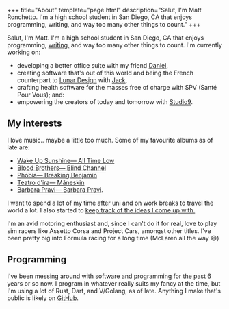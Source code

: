 +++
title="About"
template="page.html"
description="Salut, I'm Matt Ronchetto. I'm a high school student in San Diego, CA that enjoys programming, writing, and way too many other things to count."
+++

Salut, I'm Matt. I'm a high school student in San Diego, CA that enjoys programming, [writing,](/blog) and way too many other things to count. I'm currently working on:
- developing a better office suite with my friend [Daniel](https://cyckl.net),
- creating software that's out of this world and being the French counterpart to [Lunar Design](https://github.com/designbylunar) with [Jack](https://jackmerrill.com),
- crafting health software for the masses free of charge with SPV (Santé Pour Vous); and:
- empowering the creators of today and tomorrow with [Studio9](https://www.studioneuf.net).

## My interests
I love music.. maybe a little too much. Some of my favourite albums as of late are:
- [Wake Up Sunshine— All Time Low ](https://open.spotify.com/album/1kwAv74rVTTGMpawGsXtiE)
- [Blood Brothers— Blind Channel](https://open.spotify.com/album/16e3tlAEVnBA8ACnnOX3Xv)
- [Phobia— Breaking Benjamin](https://open.spotify.com/album/6yJdQMlMkfYJFiSsL6764c)
- [Teatro d'ira— Måneskin](https://open.spotify.com/album/7KF1Ain9mYYlg5M46g0i4A)
- [Barbara Pravi— Barbara Pravi](https://open.spotify.com/album/3oVZdOn92BZXBqWGezbJtf).

I want to spend a lot of my time after uni and on work breaks to travel the world a lot. I also started to [keep track of the ideas I come up with.](/ideas)

I'm an avid motoring enthusiast and, since I can't do it for real, love to play sim racers like Assetto Corsa and Project Cars, amongst other titles. I've been pretty big into Formula racing for a long time (McLaren all the way :smile:)

## Programming
I've been messing around with software and programming for the past 6 years or so now. I program in whatever really suits my fancy at the time, but I'm using a lot of Rust, Dart, and V/Golang, as of late. Anything I make that's public is likely on [GitHub](https://github.com/doamatto).
